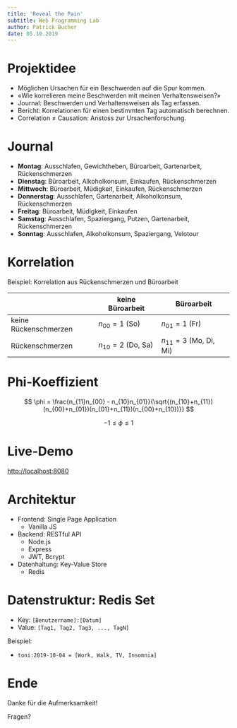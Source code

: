 ```yaml
---
title: 'Reveal the Pain'
subtitle: Web Programming Lab
author: Patrick Bucher
date: 05.10.2019
---
```


# Projektidee

- Möglichen Ursachen für ein Beschwerden auf die Spur kommen.
- «Wie korrelieren meine Beschwerden mit meinen Verhaltensweisen?»
- Journal: Beschwerden und Verhaltensweisen als Tag erfassen.
- Bericht: Korrelationen für einen bestimmten Tag automatisch berechnen.
- Correlation $\neq$ Causation: Anstoss zur Ursachenforschung.

# Journal

- **Montag**: Ausschlafen, Gewichtheben, Büroarbeit, Gartenarbeit, Rückenschmerzen
- **Dienstag**: Büroarbeit, Alkoholkonsum, Einkaufen, Rückenschmerzen
- **Mittwoch**: Büroarbeit, Müdigkeit, Einkaufen, Rückenschmerzen
- **Donnerstag**: Ausschlafen, Gartenarbeit, Alkoholkonsum, Rückenschmerzen
- **Freitag**: Büroarbeit, Müdigkeit, Einkaufen
- **Samstag**: Ausschlafen, Spaziergang, Putzen, Gartenarbeit, Rückenschmerzen
- **Sonntag**: Ausschlafen, Alkoholkonsum, Spaziergang, Velotour

# Korrelation

Beispiel: Korrelation aus Rückenschmerzen und Büroarbeit

|                       | keine Büroarbeit    | Büroarbeit              |
|-----------------------|---------------------|-------------------------|
| keine Rückenschmerzen | $n_{00}=1$ (So)     | $n_{01}=1$ (Fr)         |
| Rückenschmerzen       | $n_{10}=2$ (Do, Sa) | $n_{11}=3$ (Mo, Di, Mi) |

# Phi-Koeffizient

$$ \phi = \frac{n_{11}n_{00} - n_{10}n_{01}}{\sqrt{(n_{10}+n_{11})(n_{00}+n_{01})(n_{01}+n_{11})(n_{00}+n_{10})}} $$

$$ -1 \leq \phi \leq 1 $$

# Live-Demo

[http://localhost:8080](http://localhost:8080)

# Architektur

- Frontend: Single Page Application
	- Vanilla JS
- Backend: RESTful API
	- Node.js
	- Express
	- JWT, Bcrypt
- Datenhaltung: Key-Value Store
	- Redis

# Datenstruktur: Redis Set

- Key: `[Benutzername]:[Datum]`
- Value: `[Tag1, Tag2, Tag3, ..., TagN]`

Beispiel:

- `toni:2019-10-04 = [Work, Walk, TV, Insomnia]`

# Ende

Danke für die Aufmerksamkeit!

Fragen?
